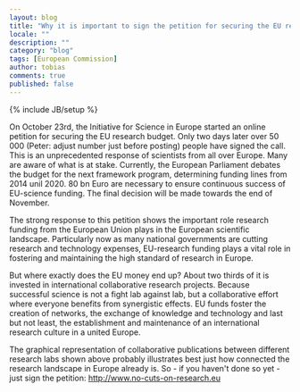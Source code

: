 ```yaml
---
layout: blog
title: "Why it is important to sign the petition for securing the EU research budget. "
locale: ""
description: ""
category: "blog"
tags: [European Commission]
author: tobias
comments: true
published: false
---
```


{% include JB/setup %}

<p class="lead">On October 23rd, the Initiative for Science in Europe started an online petition for securing the EU research budget. Only two days later over 50 000 (Peter: adjust number just before posting) people have signed the call. This is an unprecedented response of scientists from all over Europe. Many are aware of what is at stake. Currently, the European Parliament debates the budget for the next framework program, determining funding lines from 2014 unil 2020. 80 bn Euro are necessary to ensure continuous success of EU-science funding. The final decision will be made towards the end of November.</p>

The strong response to this petition shows the important role research funding from the European Union plays in the European scientific landscape. Particularly now as many national governments are cutting research and technology expenses, EU-research funding plays a vital role in fostering and maintaining the high standard of research in Europe.

But where exactly does the EU money end up? About two thirds of it is invested in international collaborative research projects. Because successful science is not a fight lab against lab, but a collaborative effort where everyone benefits from synergistic effects. EU funds foster the creation of networks, the exchange of knowledge and technology and last but not least, the establishment and maintenance of an international research culture in a united Europe. 

The graphical representation of collaborative publications between different research labs shown above probably illustrates best just how connected the research landscape in Europe already is. So - if you haven't done so yet - just sign the petition:
http://www.no-cuts-on-research.eu